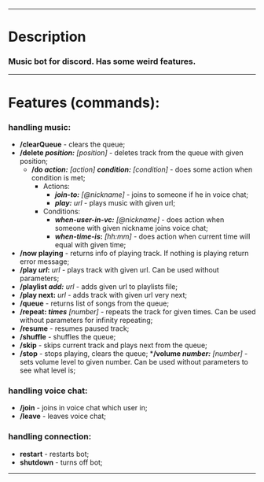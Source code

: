 ***
# Description
### Music bot for discord. Has some weird features.
***
# Features (commands):
### handling music:
* **/clearQueue** - clears the queue;
* **/delete _position:_** *[position]* - deletes track from the queue with given position;
  * **/do _action:_** *[action]* **_condition:_** *[condition]* - does some action when condition is met;
    * Actions:
      * **_join-to:_** *[@nickname]* - joins to someone if he in voice chat;
      * **_play:_** *url* - plays music with given url;
    * Conditions:
      * **_when-user-in-vc:_** *[@nickname]* - does action when someone with given nickname joins voice chat;
      * **_when-time-is_:** *[hh:mm]* - does action when current time will equal with given time;
* **/now playing** - returns info of playing track. If nothing is playing return error message;
* **/play _url_:** *url* - plays track with given url. Can be used without parameters;
* **/playlist _add:_** *url* - adds given url to playlists file;
* **/play next:** *url* - adds track with given url very next;
* **/queue** - returns list of songs from the queue;
* **/repeat: _times_** *[number]* - repeats the track for given times. Can be used without parameters for infinity repeating;
* **/resume** - resumes paused track;
* **/shuffle** - shuffles the queue;
* **/skip** - skips current track and plays next from the queue;
* **/stop** - stops playing, clears the queue;
  ***/volume _number:_** *[number]* - sets volume level to given number. Can be used without parameters to see what level is;
### handling voice chat:
* **/join** - joins in voice chat which user in;
* **/leave** - leaves voice chat;
### handling connection:
* **restart** - restarts bot;
* **shutdown** - turns off bot;
***